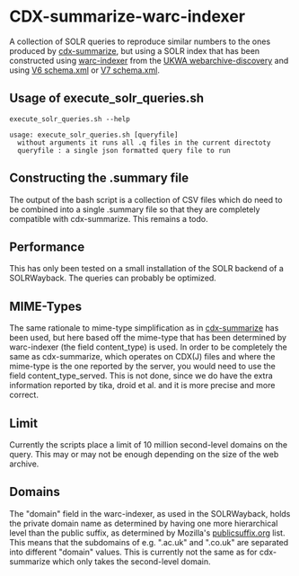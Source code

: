 # CDX-summarize-warc-indexer

A collection of SOLR queries to reproduce similar numbers to the ones produced by [cdx-summarize](https://github.com/ymaurer/cdx-summarize), but using a SOLR index that has been constructed using [warc-indexer](https://github.com/ukwa/webarchive-discovery/tree/master/warc-indexer) from the [UKWA webarchive-discovery](https://github.com/ukwa/webarchive-discovery) and using [V6 schema.xml](https://github.com/ukwa/webarchive-discovery/blob/master/warc-indexer/src/main/solr/solr/discovery/conf/schema.xml) or [V7 schema.xml](https://github.com/ukwa/webarchive-discovery/blob/master/warc-indexer/src/main/solr/solr7/discovery/conf/schema.xml).

## Usage of execute_solr_queries.sh

```
execute_solr_queries.sh --help

usage: execute_solr_queries.sh [queryfile]
  without arguments it runs all .q files in the current directoty
  queryfile : a single json formatted query file to run
```

## Constructing the .summary file
The output of the bash script is a collection of CSV files which do need to be combined into a single .summary file so that they are completely compatible with cdx-summarize. This remains a todo.

## Performance
This has only been tested on a small installation of the SOLR backend of a SOLRWayback. The queries can probably be optimized.

## MIME-Types
The same rationale to mime-type simplification as in [cdx-summarize](https://github.com/ymaurer/cdx-summarize#mime-type-short-intro) has been used, but here based off the mime-type that has been determined by warc-indexer (the field content_type) is used. In order to be completely the same as cdx-summarize, which operates on CDX(J) files and where the mime-type is the one reported by the server, you would need to use the field content_type_served. This is not done, since we do have the extra information reported by tika, droid et al. and it is more precise and more correct.

## Limit
Currently the scripts place a limit of 10 million second-level domains on the query. This may or may not be enough depending on the size of the web archive.

## Domains
The "domain" field in the warc-indexer, as used in the SOLRWayback, holds the private domain name as determined by having one more hierarchical level than the public suffix, as determined by Mozilla's [publicsuffix.org](https://publicsuffix.org/) list. This means that the subdomains of e.g. ".ac.uk" and ".co.uk" are separated into different "domain" values. This is currently not the same as for cdx-summarize which only takes the second-level domain.
